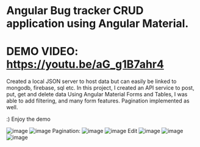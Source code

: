 # Angular Bug tracker CRUD application using Angular Material.
# DEMO VIDEO: https://youtu.be/aG_g1B7ahr4 #
Created a local JSON server to host data but can easily be linked to mongodb, firebase, sql etc.
In this project, I created an API service to post, put, get and delete data
Using Angular Material Forms and Tables, I was able to add filtering, and many form features. Pagination implemented as well.

:) Enjoy the demo

![image](https://user-images.githubusercontent.com/40246928/197669128-488aac1f-5dd8-44fd-b221-dd94fdb02f8f.png)
![image](https://user-images.githubusercontent.com/40246928/197669162-21924221-690a-4486-9c51-855c7076af29.png)
Pagination:
![image](https://user-images.githubusercontent.com/40246928/197681620-b3bc4fe9-7c73-4709-a278-85d015cbc24a.png)
![image](https://user-images.githubusercontent.com/40246928/197681658-196a2c6a-9412-4541-94c5-d86336e0648f.png)
Edit
![image](https://user-images.githubusercontent.com/40246928/197681687-1aafd671-5bf0-428f-a221-eb3e49d08973.png)
![image](https://user-images.githubusercontent.com/40246928/197681740-4e0d3a7b-569f-436a-81b3-6424652f08fb.png)
![image](https://user-images.githubusercontent.com/40246928/197681766-28a5a2b9-743f-4010-868e-8f75e684fbd1.png)



